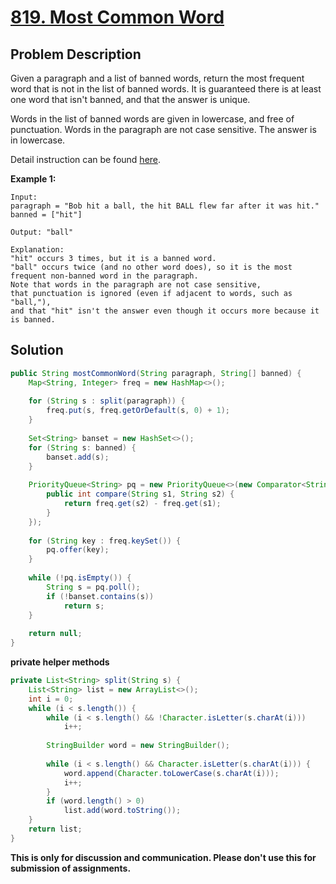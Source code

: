 # [819. Most Common Word][title]

## Problem Description

Given a paragraph and a list of banned words, return the most frequent word that is not in the list of banned words.  It is guaranteed there is at least one word that isn't banned, and that the answer is unique.

Words in the list of banned words are given in lowercase, and free of punctuation.  Words in the paragraph are not case sensitive.  The answer is in lowercase.

Detail instruction can be found [here][title].

**Example 1:**

```
Input: 
paragraph = "Bob hit a ball, the hit BALL flew far after it was hit."
banned = ["hit"]

Output: "ball"

Explanation: 
"hit" occurs 3 times, but it is a banned word.
"ball" occurs twice (and no other word does), so it is the most frequent non-banned word in the paragraph. 
Note that words in the paragraph are not case sensitive,
that punctuation is ignored (even if adjacent to words, such as "ball,"), 
and that "hit" isn't the answer even though it occurs more because it is banned.
```

## Solution

```java
public String mostCommonWord(String paragraph, String[] banned) {
    Map<String, Integer> freq = new HashMap<>();
    
    for (String s : split(paragraph)) {
        freq.put(s, freq.getOrDefault(s, 0) + 1);
    }
    
    Set<String> banset = new HashSet<>();
    for (String s: banned) {
        banset.add(s);
    }
    
    PriorityQueue<String> pq = new PriorityQueue<>(new Comparator<String>() {
        public int compare(String s1, String s2) {
            return freq.get(s2) - freq.get(s1);
        }
    });
    
    for (String key : freq.keySet()) {
        pq.offer(key);
    }
    
    while (!pq.isEmpty()) {
        String s = pq.poll();
        if (!banset.contains(s))
            return s;
    }
    
    return null;
}
```

**private helper methods**

```java
private List<String> split(String s) {
    List<String> list = new ArrayList<>();
    int i = 0;
    while (i < s.length()) {
        while (i < s.length() && !Character.isLetter(s.charAt(i)))
            i++;
        
        StringBuilder word = new StringBuilder();
        
        while (i < s.length() && Character.isLetter(s.charAt(i))) {
            word.append(Character.toLowerCase(s.charAt(i)));
            i++;
        }
        if (word.length() > 0)
            list.add(word.toString());
    }
    return list;
}
```

**This is only for discussion and communication. Please don't use this for submission of assignments.**

[title]: https://leetcode.com/problems/most-common-word/
